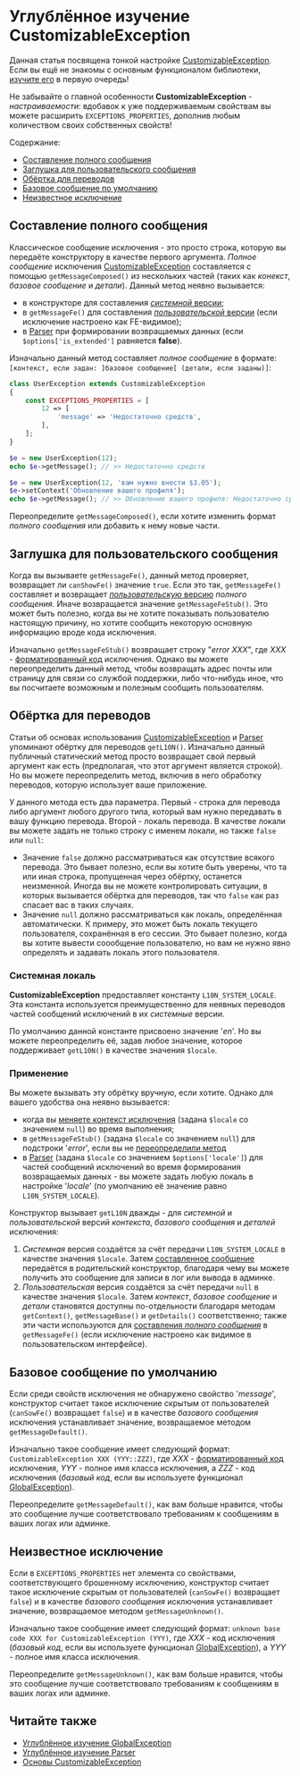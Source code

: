 # Углублённое изучение CustomizableException

Данная статья посвящена тонкой настройке [CustomizableException](../dummies/customizable-exception.md). Если вы ещё не
знакомы с основным функционалом библиотеки, [изучите его](../dummies/about.md) в первую очередь!

Не забывайте о главной особенности **CustomizableException** - _настраиваемости_: вдобавок к уже
поддерживаемым свойствам вы можете расширить `EXCEPTIONS_PROPERTIES`, дополнив любым количеством своих собственных
свойств!

Содержание:
- [Составление полного сообщения](#составление-полного-сообщения)
- [Заглушка для пользовательского сообщения](#заглушка-для-пользовательского-сообщения)
- [Обёртка для переводов](#обёртка-для-переводов)
- [Базовое сообщение по умолчанию](#базовое-сообщение-по-умолчанию)
- [Неизвестное исключение](#неизвестное-исключение)

## Составление полного сообщения

Классическое сообщение исключения - это просто строка, которую вы передаёте конструктору в качестве первого аргумента.
_Полное сообщение_ исключения [CustomizableException](../dummies/customizable-exception.md) составляется с помощью
`getMessageComposed()` из нескольких частей (таких как _конекст_, _базовое сообщение_ и _детали_). Данный метод неявно
вызывается:
- в конструкторе для составления [_системной_ версии](#обёртка-для-переводов);
- в `getMessageFe()` для составления [_пользовательской_ версии](#обёртка-для-переводов) (если исключение настроено
как FE-видимое);
- в [Parser](../dummies/parser.md#возвращаемые-данные) при формировании возвращаемых данных (если
`$options['is_extended']` равняется **false**).

Изначально данный метод составляет _полное сообщение_ в формате:
`[контекст, если задан: ]базовое сообщение[ (детали, если заданы)]`:

```php
class UserException extends CustomizableException
{
    const EXCEPTIONS_PROPERTIES = [
        12 => [
            'message' => 'Недостаточно средств',
        ],
    ];
}

$e = new UserException(12);
echo $e->getMessage(); // >> Недостаточно средств

$e = new UserException(12, 'вам нужно внести $3.05');
$e->setContext('Обновление вашего профиля');
echo $e->getMessage(); // >> Обновление вашего профиля: Недостаточно средств (вам нужно внести $3.05)
```

Переопределите `getMessageComposed()`, если хотите изменить формат _полного сообщения_ или добавить к нему новые части.

## Заглушка для пользовательского сообщения

Когда вы вызываете `getMessageFe()`, данный метод проверяет, возвращает ли `canShowFe()` значение `true`. Если это так,
`getMessageFe()` составляет и возвращает [_пользовательскую_ версию](#обёртка-для-переводов) _полного сообщения_. Иначе
возвращается значение `getMessageFeStub()`. Это может быть полезно, когда вы не хотите показывать пользователю
настоящую причину, но хотите сообщить некоторую основную информацию вроде кода исключения.

Изначально `getMessageFeStub()` возвращает строку "_error XXX_", где _XXX_ -
[форматированный код](global-exception.md#форматирование-глобальных-кодов) исключения. Однако вы можете переопределить
данный метод, чтобы возвращать адрес почты или страницу для связи со службой поддержки, либо что-нибудь иное, что вы
посчитаете возможным и полезным сообщить пользователям.

## Обёртка для переводов

Статьи об основах использования [CustomizableException](../dummies/customizable-exception.md#настройка) и
[Parser](../dummies/parser.md#возвращаемые-данные) упоминают обёртку для переводов `getL10N()`. Изначально данный
публичный статический метод просто возвращает свой первый аргумент как есть (предполагая, что этот аргумент является
строкой). Но вы можете переопределить метод, включив в него обработку переводов, которую использует ваше приложение.

У данного метода есть два параметра. Первый - строка для перевода либо аргумент любого другого типа, который вам нужно
передавать в вашу функцию перевода. Второй - локаль перевода. В качестве локали вы можете задать не только строку
с именем локали, но также `false` или `null`:
- Значение `false` должно рассматриваться как отсутствие всякого перевода. Это бывает полезно, если вы хотите быть
уверены, что та или иная строка, пропущенная через обёртку, останется неизменной. Иногда вы не можете контролировать
ситуации, в которых вызывается обёртка для переводов, так что `false` как раз спасает вас в таких случаях.
- Значение `null` должно рассматриваться как локаль, определённая автоматически. К примеру, это может быть локаль
текущего пользователя, сохранённая в его сессии. Это бывает полезно, когда вы хотите вывести соообщение пользователю,
но вам не нужно явно определять и задавать локаль этого пользователя.

### Системная локаль

**CustomizableException** предоставляет константу `L10N_SYSTEM_LOCALE`. Эта константа используется преимущественно
для неявных переводов частей сообщений исключений в их _системные_ версии.

По умолчанию данной константе присвоено значение '_en_'. Но вы можете переопределить её, задав любое значение, которое
поддерживает `getL10N()` в качестве значения `$locale`.

### Применение

Вы можете вызывать эту обрётку вручную, если хотите. Однако для вашего удобства она неявно вызывается:
- когда вы [меняете контекст исключения](../dummies/customizable-exception.md#контекст-исключения) (задана `$locale`
со значением `null`) во время выполнения;
- в `getMessageFeStub()` (задана `$locale` со значением `null`) для подстроки '_error_', если вы не
[переопределили метод](#заглушка-для-пользовательского-сообщения)
- в [Parser](../dummies/parser.md#возвращаемые-данные) (задана `$locale` со значением `$options['locale']`) для частей
сообщений исключений во время формирования возвращаемых данных - вы можете задать любую локаль в настройке '_locale_'
(по умолчанию её значение равно `L10N_SYSTEM_LOCALE`).

Конструктор вызывает `getL10N` дважды - для _системной_ и _пользовательской_ версий _контекста_, _базового сообщения_
и _деталей_ исключения:
1. _Системная_ версия создаётся за счёт передачи `L10N_SYSTEM_LOCALE` в качестве значения `$locale`. Затем
[составленное сообщение](#составление-полного-сообщения) передаётся в родительский конструктор, благодаря чему вы
можете получить это сообщение для записи в лог или вывода в админке.
1. _Пользовательская_ версия создаётся за счёт передачи `null` в качестве значения `$locale`. Затем _контекст_,
_базовое сообщение_ и _детали_ становятся доступны по-отдельности благодаря методам `getContext()`, `getMessageBase()`
и `getDetails()` соответственно; также эти части используются для
[составления _полного сообщения_](#составление-полного-сообщения) в `getMessageFe()`
(если исключение настроено как видимое в пользовательском интерфейсе).

## Базовое сообщение по умолчанию

Если среди свойств исключения не обнаружено свойство '_message_', конструктор считает такое исключение скрытым от
пользователей (`canSowFe()` возвращает `false`) и в качестве _базового сообщения_ исключения устанавливает значение,
возвращаемое методом `getMessageDefault()`.

Изначально такое сообщение имеет следующий формат: `CustomizableException XXX (YYY::ZZZ)`, где _XXX_ -
[форматированный код](global-exception.md#форматирование-глобальных-кодов) исключения, _YYY_ - полное имя класса
исключения, а _ZZZ_ - код исключения (_базовый код_, если вы используете функционал
[GlobalException](../dummies/global-exception.md#как-это-работает)).

Переопределите `getMessageDefault()`, как вам больше нравится, чтобы это сообщение лучше соответствовало требованиям
к сообщениям в ваших логах или админке.

## Неизвестное исключение

Если в `EXCEPTIONS_PROPERTIES` нет элемента со свойствами, соответствующего брошенному исключению, конструктор считает
такое исключение скрытым от пользователей (`canSowFe()` возвращает `false`) и в качестве _базового сообщения_
исключения устанавливает значение, возвращаемое методом `getMessageUnknown()`.

Изначально такое сообщение имеет следующий формат: `unknown base code XXX for CustomizableException (YYY)`, где _XXX_ -
код исключения (_базовый код_, если вы используете функционал
[GlobalException](../dummies/global-exception.md#как-это-работает)), а _YYY_ - полное имя класса исключения.

Переопределите `getMessageUnknown()`, как вам больше нравится, чтобы это сообщение лучше соответствовало требованиям
к сообщениям в ваших логах или админке.

## Читайте также

- [Углублённое изучение GlobalException](global-exception.md)
- [Углублённое изучение Parser](parser.md)
- [Основы CustomizableException](../dummies/customizable-exception.md)

